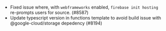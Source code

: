 - Fixed issue where, with `webframeworks` enabled, `firebase init hosting` re-prompts users for source. (#8587)
- Update typescript version in functions template to avoid build issue with @google-cloud/storage depedency (#8194)
